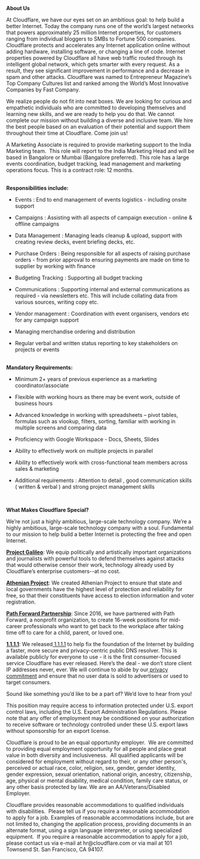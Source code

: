 <div class="content-intro">
	<div><strong>About Us</strong></div>
	<div>
		<p><span style="font-weight: 400;">At Cloudflare, we have our eyes set on an ambitious goal: to help build a better Internet. Today the company runs one of the world’s largest networks that powers approximately 25 million Internet properties, for customers ranging from individual bloggers to SMBs to Fortune 500 companies. Cloudflare protects and accelerates any Internet application online without adding hardware, installing software, or changing a line of code. Internet properties powered by Cloudflare all have web traffic routed through its intelligent global network, which gets smarter with every request. As a result, they see significant improvement in performance and a decrease in spam and other attacks. Cloudflare was named to Entrepreneur Magazine’s Top Company Cultures list and ranked among the World’s Most Innovative Companies by Fast Company.</span><span style="font-weight: 400;">&nbsp;</span></p>
		<p><span style="font-weight: 400;">We realize people do not fit into neat boxes. We are looking for curious and empathetic individuals who are committed to developing themselves and learning new skills, and we are ready to help you do that. We cannot complete our mission without building a diverse and inclusive team. We hire the best people based on an evaluation of their potential and support them throughout their time at Cloudflare. Come join us!&nbsp;</span></p>
	</div>
</div>
<p>A Marketing Associate is required to provide marketing support to the India Marketing team.&nbsp; This role will report to the India Marketing Head and will be based in Bangalore or Mumbai (Bangalore preferred). This role has a large events coordination, budget tracking, lead management and marketing operations focus. This is a contract role: 12 months.</p>
<p><strong><br>Responsibilities include:</strong></p>
<ul>
	<li>
		<p>Events : End to end management of events logistics - including onsite support</p>
	</li>
	<li>
		<p>Campaigns : Assisting with all aspects of campaign execution - online &amp; offline campaigns&nbsp;</p>
	</li>
	<li>
		<p>Data Management : Managing leads cleanup &amp; upload, support with creating review decks, event briefing decks, etc.</p>
	</li>
	<li>
		<p>Purchase Orders : Being responsible for all aspects of raising purchase orders - from prior approval to ensuring payments are made on time to supplier by working with finance&nbsp;</p>
	</li>
	<li>
		<p>Budgeting Tracking : Supporting all budget tracking</p>
	</li>
	<li>
		<p>Communications : Supporting internal and external communications as required - via newsletters etc. This will include collating data from various sources, writing copy etc.</p>
	</li>
	<li>
		<p>Vendor management : Coordination with event organisers, vendors etc for any campaign support</p>
	</li>
	<li>
		<p>Managing merchandise ordering and distribution</p>
	</li>
	<li>
		<p>Regular verbal and written status reporting to key stakeholders on projects or events</p>
	</li>
</ul>
<p><strong><br>Mandatory Requirements:</strong></p>
<ul>
	<li>
		<p>Minimum 2+ years of previous experience as a marketing coordinator/associate</p>
	</li>
	<li>
		<p>Flexible with working hours as there may be event work, outside of business hours</p>
	</li>
	<li>
		<p>Advanced knowledge in working with spreadsheets – pivot tables, formulas such as vlookup, filters, sorting, familiar with working in multiple screens and comparing data</p>
	</li>
	<li>
		<p>Proficiency with Google Workspace - Docs, Sheets, Slides&nbsp;</p>
	</li>
	<li>
		<p>Ability to effectively work on multiple projects in parallel</p>
	</li>
	<li>
		<p>Ability to effectively work with cross-functional team members across sales &amp; marketing&nbsp;</p>
	</li>
	<li>
		<p>Additional requirements : Attention to detail , good communication skills ( written &amp; verbal ) and strong project management skills</p>
	</li>
</ul>
<p>&nbsp;</p>
<div class="content-conclusion">
	<p><strong>What Makes Cloudflare Special?</strong></p>
	<p><span style="font-weight: 400;">We’re not just a highly ambitious, large-scale technology company. We’re a highly ambitious, large-scale technology company with a soul. Fundamental to our mission to help build a better Internet is protecting the free and open Internet.</span></p>
	<p><a href="https://blog.cloudflare.com/protecting-free-expression-online/"><strong>Project Galileo</strong></a><span style="font-weight: 400;">: We equip politically and artistically important organizations and journalists with powerful tools to defend themselves against attacks that would otherwise censor their work, technology already used by Cloudflare’s enterprise customers--at no cost.</span></p>
	<p><strong><a href="https://www.cloudflare.com/athenian/">Athenian Project</a></strong><span style="font-weight: 400;">: We created Athenian Project to ensure that state and local governments have the highest level of protection and reliability for free, so that their constituents have access to election information and voter registration.</span></p>
	<p><a href="https://blog.cloudflare.com/tag/path-forward/"><strong>Path Forward Partnership</strong></a><span style="font-weight: 400;">: Since 2016, we have partnered with Path Forward, a nonprofit organization, to create 16-week positions for mid-career professionals who want to get back to the workplace after taking time off to care for a child, parent, or loved one.</span></p>
	<p><a href="https://1.1.1.1/"><strong>1.1.1.1</strong></a><span style="font-weight: 400;">: We released</span><a href="https://1.1.1.1/"> <span style="font-weight: 400;">1.1.1.1</span></a><span style="font-weight: 400;"> to help fix the foundation of the Internet by building a faster, more secure and privacy-centric public DNS resolver. This is available publicly for everyone to use - it is the first consumer-focused service Cloudflare has ever released. Here’s the deal - we don’t store client IP addresses never, ever. We will continue to abide by our</span><a href="https://developers.cloudflare.com/1.1.1.1/privacy/public-dns-resolver"> privacy commitment</a><span style="font-weight: 400;"> and ensure that no user data is sold to advertisers or used to target consumers.</span></p>
	<p><span style="font-weight: 400;">Sound like something you’d like to be a part of? We’d love to hear from you!</span></p>
	<p><span style="font-weight: 400;">This position may require access to information protected under U.S. export control laws, including the U.S. Export Administration Regulations. Please note that any offer of employment may be conditioned on your authorization to receive software or technology controlled under these U.S. export laws without sponsorship for an export license.</span></p>
	<p><span style="font-weight: 400;">Cloudflare is proud to be an equal opportunity employer. &nbsp;We are committed to providing equal employment opportunity for all people and place great value in both diversity and inclusiveness. &nbsp;All qualified applicants will be considered for employment without regard to their, or any other person's, perceived or actual</span> <span style="font-weight: 400;">race, color, religion, sex, gender, gender identity, gender expression, sexual orientation, national origin, ancestry, citizenship, age, physical or mental disability, medical condition, family care status, or any other basis protected by law. </span><span style="font-weight: 400;">We are an AA/Veterans/Disabled Employer.</span></p>
	<p><span style="font-weight: 400;">Cloudflare provides reasonable accommodations to qualified individuals with disabilities. &nbsp;Please tell us if you require a reasonable accommodation to apply for a job. Examples of reasonable accommodations include, but are not limited to, changing the application process, providing documents in an alternate format, using a sign language interpreter, or using specialized equipment. &nbsp;If you require a reasonable accommodation to apply for a job, please contact us via e-mail at </span><span style="font-weight: 400;">hr@cloudflare.com</span><span style="font-weight: 400;"> or via mail at 101 Townsend St. San Francisco, CA 94107.</span></p>
</div>